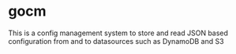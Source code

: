 # gocm
This is a config management system to store and read JSON based configuration from and to datasources such as DynamoDB and S3
